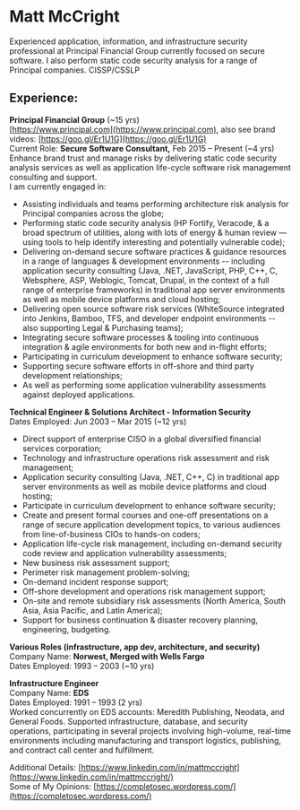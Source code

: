 # Matt McCright  
Experienced application, information, and infrastructure security professional at Principal Financial Group currently focused on secure software. I also perform static code security analysis for a range of Principal companies.  CISSP/CSSLP  

## Experience:  
**Principal Financial Group** (~15 yrs)  
[https://www.principal.com](https://www.principal.com), also see brand videos: [https://goo.gl/Er1U1G](https://goo.gl/Er1U1G)  
Current Role: **Secure Software Consultant,** Feb 2015 – Present  (~4 yrs)  
Enhance brand trust and manage risks by delivering static code security analysis services as well as application life-cycle software risk management consulting and support.  
I am currently engaged in:  
* Assisting individuals and teams performing architecture risk analysis for Principal companies across the globe;  
* Performing static code security analysis (HP Fortify, Veracode, & a broad spectrum of utilities, along with lots of energy & human review — using tools to help identify interesting and potentially vulnerable code);  
* Delivering on-demand secure software practices & guidance resources in a range of languages & development environments -- including application security consulting (Java, .NET, JavaScript, PHP, C++, C, Websphere, ASP, Weblogic, Tomcat, Drupal, in the context of a full range of enterprise frameworks) in traditional app server environments as well as mobile device platforms and cloud hosting;  
* Delivering open source software risk services (WhiteSource integrated into Jenkins, Bamboo, TFS, and developer endpoint environments -- also supporting Legal & Purchasing teams);  
* Integrating secure software processes & tooling into continuous integration & agile environments for both new and in-flight efforts;
* Participating in curriculum development to enhance software security;  
* Supporting secure software efforts in off-shore and third party development relationships;  
* As well as performing some application vulnerability assessments against deployed applications.  


**Technical Engineer & Solutions Architect - Information Security**  
Dates Employed: Jun 2003 – Mar 2015  (~12 yrs)  
* Direct support of enterprise CISO in a global diversified financial services corporation;  
* Technology and infrastructure operations risk assessment and risk management;  
* Application security consulting (Java, .NET, C++, C) in traditional app server environments as well as mobile device platforms and cloud hosting;  
* Participate in curriculum development to enhance software security;  
* Create and present formal courses and one-off presentations on a range of secure application development topics, to various audiences from line-of-business CIOs to hands-on coders;  
* Application life-cycle risk management, including on-demand security code review and application vulnerability assessments;  
* New business risk assessment support;  
* Perimeter risk management problem-solving;  
* On-demand incident response support;  
* Off-shore development and operations risk management support;  
* On-site and remote subsidiary risk assessments (North America, South Asia, Asia Pacific, and Latin America);  
* Support for business continuation & disaster recovery planning, engineering, budgeting.  

**Various Roles (infrastructure, app dev, architecture, and security)**  
Company Name: **Norwest, Merged with Wells Fargo**  
Dates Employed: 1993 – 2003  (~10 yrs)  

**Infrastructure Engineer**  
Company Name: **EDS**  
Dates Employed: 1991 – 1993  (2 yrs)  
Worked concurrently on EDS accounts: Meredith Publishing, Neodata, and General Foods. Supported infrastructure, database, and security operations, participating in several projects involving high-volume, real-time environments including manufacturing and transport logistics, publishing, and contract call center and fulfillment.  

Additional Details: [https://www.linkedin.com/in/mattmccright](https://www.linkedin.com/in/mattmccright/)  
Some of My Opinions: [https://completosec.wordpress.com/](https://completosec.wordpress.com/) 
